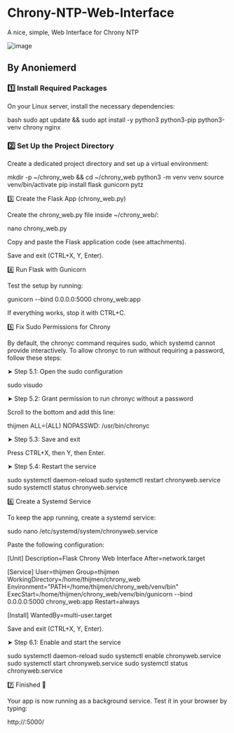 # Chrony-NTP-Web-Interface
A nice, simple, Web Interface for Chrony NTP

![image](https://github.com/user-attachments/assets/24f37619-fbaa-46ec-a60f-0f837e967697)


## By Anoniemerd

### 1️⃣ Install Required Packages

On your Linux server, install the necessary dependencies:

bash
sudo apt update && sudo apt install -y python3 python3-pip python3-venv chrony nginx

### 2️⃣ Set Up the Project Directory

Create a dedicated project directory and set up a virtual environment:

mkdir -p ~/chrony_web && cd ~/chrony_web
python3 -m venv venv
source venv/bin/activate
pip install flask gunicorn pytz

3️⃣ Create the Flask App (chrony_web.py)

Create the chrony_web.py file inside ~/chrony_web/:

nano chrony_web.py

Copy and paste the Flask application code (see attachments).

Save and exit (CTRL+X, Y, Enter).

4️⃣ Run Flask with Gunicorn

Test the setup by running:

gunicorn --bind 0.0.0.0:5000 chrony_web:app

If everything works, stop it with CTRL+C.

5️⃣ Fix Sudo Permissions for Chrony

By default, the chronyc command requires sudo, which systemd cannot provide interactively. To allow chronyc to run without requiring a password, follow these steps:

➤ Step 5.1: Open the sudo configuration

sudo visudo

➤ Step 5.2: Grant permission to run chronyc without a password

Scroll to the bottom and add this line:

thijmen ALL=(ALL) NOPASSWD: /usr/bin/chronyc

➤ Step 5.3: Save and exit

Press CTRL+X, then Y, then Enter.

➤ Step 5.4: Restart the service

sudo systemctl daemon-reload
sudo systemctl restart chronyweb.service
sudo systemctl status chronyweb.service

6️⃣ Create a Systemd Service

To keep the app running, create a systemd service:

sudo nano /etc/systemd/system/chronyweb.service

Paste the following configuration:

[Unit]
Description=Flask Chrony Web Interface
After=network.target

[Service]
User=thijmen
Group=thijmen
WorkingDirectory=/home/thijmen/chrony_web
Environment="PATH=/home/thijmen/chrony_web/venv/bin"
ExecStart=/home/thijmen/chrony_web/venv/bin/gunicorn --bind 0.0.0.0:5000 chrony_web:app
Restart=always

[Install]
WantedBy=multi-user.target

Save and exit (CTRL+X, Y, Enter).

➤ Step 6.1: Enable and start the service

sudo systemctl daemon-reload
sudo systemctl enable chronyweb.service
sudo systemctl start chronyweb.service
sudo systemctl status chronyweb.service

7️⃣ Finished 🎉

Your app is now running as a background service. Test it in your browser by typing:

http://<IP-ADDRESS>:5000/
